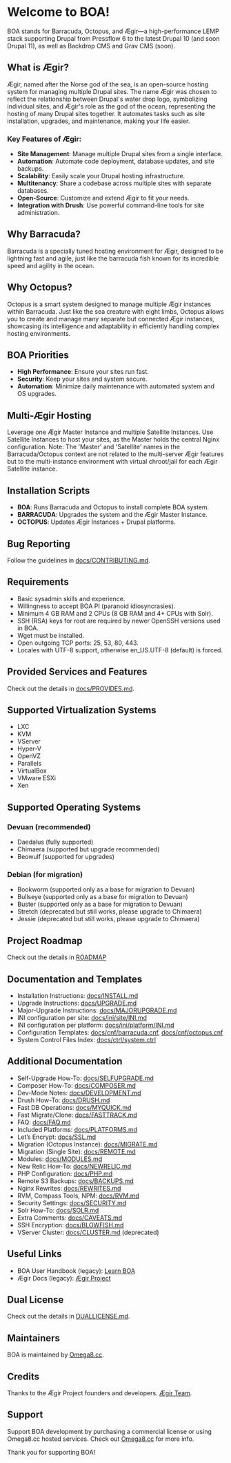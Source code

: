 # Welcome to BOA!

BOA stands for Barracuda, Octopus, and Ægir—a high-performance LEMP stack supporting Drupal from Pressflow 6 to the latest Drupal 10 (and soon Drupal 11), as well as Backdrop CMS and Grav CMS (soon).

## What is Ægir?

Ægir, named after the Norse god of the sea, is an open-source hosting system for managing multiple Drupal sites. The name Ægir was chosen to reflect the relationship between Drupal's water drop logo, symbolizing individual sites, and Ægir's role as the god of the ocean, representing the hosting of many Drupal sites together. It automates tasks such as site installation, upgrades, and maintenance, making your life easier.

### Key Features of Ægir:

- **Site Management**: Manage multiple Drupal sites from a single interface.
- **Automation**: Automate code deployment, database updates, and site backups.
- **Scalability**: Easily scale your Drupal hosting infrastructure.
- **Multitenancy**: Share a codebase across multiple sites with separate databases.
- **Open-Source**: Customize and extend Ægir to fit your needs.
- **Integration with Drush**: Use powerful command-line tools for site administration.

## Why Barracuda?

Barracuda is a specially tuned hosting environment for Ægir, designed to be lightning fast and agile, just like the barracuda fish known for its incredible speed and agility in the ocean.

## Why Octopus?

Octopus is a smart system designed to manage multiple Ægir instances within Barracuda. Just like the sea creature with eight limbs, Octopus allows you to create and manage many separate but connected Ægir instances, showcasing its intelligence and adaptability in efficiently handling complex hosting environments.

## BOA Priorities

- **High Performance**: Ensure your sites run fast.
- **Security**: Keep your sites and system secure.
- **Automation**: Minimize daily maintenance with automated system and OS upgrades.

## Multi-Ægir Hosting

Leverage one Ægir Master Instance and multiple Satellite Instances. Use Satellite Instances to host your sites, as the Master holds the central Nginx configuration. Note: The 'Master' and 'Satellite' names in the Barracuda/Octopus context are not related to the multi-server Ægir features but to the multi-instance environment with virtual chroot/jail for each Ægir Satellite instance.

## Installation Scripts

- **BOA**: Runs Barracuda and Octopus to install complete BOA system.
- **BARRACUDA**: Upgrades the system and the Ægir Master Instance.
- **OCTOPUS**: Updates Ægir Instances + Drupal platforms.

## Bug Reporting

Follow the guidelines in [docs/CONTRIBUTING.md](https://github.com/omega8cc/boa/tree/5.x-dev/docs/CONTRIBUTING.md).

## Requirements

- Basic sysadmin skills and experience.
- Willingness to accept BOA PI (paranoid idiosyncrasies).
- Minimum 4 GB RAM and 2 CPUs (8 GB RAM and 4+ CPUs with Solr).
- SSH (RSA) keys for root are required by newer OpenSSH versions used in BOA.
- Wget must be installed.
- Open outgoing TCP ports: 25, 53, 80, 443.
- Locales with UTF-8 support, otherwise en_US.UTF-8 (default) is forced.

## Provided Services and Features

Check out the details in [docs/PROVIDES.md](https://github.com/omega8cc/boa/tree/5.x-dev/docs/PROVIDES.md).

## Supported Virtualization Systems

- LXC
- KVM
- VServer
- Hyper-V
- OpenVZ
- Parallels
- VirtualBox
- VMware ESXi
- Xen

## Supported Operating Systems

### Devuan (recommended)

- Daedalus (fully supported)
- Chimaera (supported but upgrade recommended)
- Beowulf (supported for upgrades)

### Debian (for migration)

- Bookworm (supported only as a base for migration to Devuan)
- Bullseye (supported only as a base for migration to Devuan)
- Buster (supported only as a base for migration to Devuan)
- Stretch (deprecated but still works, please upgrade to Chimaera)
- Jessie (deprecated but still works, please upgrade to Chimaera)

## Project Roadmap

Check out the details in [ROADMAP](https://github.com/omega8cc/boa/tree/5.x-dev/ROADMAP.md)

## Documentation and Templates

- Installation Instructions: [docs/INSTALL.md](https://github.com/omega8cc/boa/tree/5.x-dev/docs/INSTALL.md)
- Upgrade Instructions: [docs/UPGRADE.md](https://github.com/omega8cc/boa/tree/5.x-dev/docs/UPGRADE.md)
- Major-Upgrade Instructions: [docs/MAJORUPGRADE.md](https://github.com/omega8cc/boa/tree/5.x-dev/docs/MAJORUPGRADE.md)
- INI configuration per site: [docs/ini/site/INI.md](https://github.com/omega8cc/boa/tree/5.x-dev/docs/ini/site/INI.md)
- INI configuration per platform: [docs/ini/platform/INI.md](https://github.com/omega8cc/boa/tree/5.x-dev/docs/ini/platform/INI.md)
- Configuration Templates: [docs/cnf/barracuda.cnf](https://github.com/omega8cc/boa/tree/5.x-dev/docs/cnf/barracuda.cnf), [docs/cnf/octopus.cnf](https://github.com/omega8cc/boa/tree/5.x-dev/docs/cnf/octopus.cnf)
- System Control Files Index: [docs/ctrl/system.ctrl](https://github.com/omega8cc/boa/tree/5.x-dev/docs/ctrl/system.ctrl)

## Additional Documentation

- Self-Upgrade How-To: [docs/SELFUPGRADE.md](https://github.com/omega8cc/boa/tree/5.x-dev/docs/SELFUPGRADE.md)
- Composer How-To: [docs/COMPOSER.md](https://github.com/omega8cc/boa/tree/5.x-dev/docs/COMPOSER.md)
- Dev-Mode Notes: [docs/DEVELOPMENT.md](https://github.com/omega8cc/boa/tree/5.x-dev/docs/DEVELOPMENT.md)
- Drush How-To: [docs/DRUSH.md](https://github.com/omega8cc/boa/tree/5.x-dev/docs/DRUSH.md)
- Fast DB Operations: [docs/MYQUICK.md](https://github.com/omega8cc/boa/tree/5.x-dev/docs/MYQUICK.md)
- Fast Migrate/Clone: [docs/FASTTRACK.md](https://github.com/omega8cc/boa/tree/5.x-dev/docs/FASTTRACK.md)
- FAQ: [docs/FAQ.md](https://github.com/omega8cc/boa/tree/5.x-dev/docs/FAQ.md)
- Included Platforms: [docs/PLATFORMS.md](https://github.com/omega8cc/boa/tree/5.x-dev/docs/PLATFORMS.md)
- Let’s Encrypt: [docs/SSL.md](https://github.com/omega8cc/boa/tree/5.x-dev/docs/SSL.md)
- Migration (Octopus Instance): [docs/MIGRATE.md](https://github.com/omega8cc/boa/tree/5.x-dev/docs/MIGRATE.md)
- Migration (Single Site): [docs/REMOTE.md](https://github.com/omega8cc/boa/tree/5.x-dev/docs/REMOTE.md)
- Modules: [docs/MODULES.md](https://github.com/omega8cc/boa/tree/5.x-dev/docs/MODULES.md)
- New Relic How-To: [docs/NEWRELIC.md](https://github.com/omega8cc/boa/tree/5.x-dev/docs/NEWRELIC.md)
- PHP Configuration: [docs/PHP.md](https://github.com/omega8cc/boa/tree/5.x-dev/docs/PHP.md)
- Remote S3 Backups: [docs/BACKUPS.md](https://github.com/omega8cc/boa/tree/5.x-dev/docs/BACKUPS.md)
- Nginx Rewrites: [docs/REWRITES.md](https://github.com/omega8cc/boa/tree/5.x-dev/docs/REWRITES.md)
- RVM, Compass Tools, NPM: [docs/RVM.md](https://github.com/omega8cc/boa/tree/5.x-dev/docs/RVM.md)
- Security Settings: [docs/SECURITY.md](https://github.com/omega8cc/boa/tree/5.x-dev/docs/SECURITY.md)
- Solr How-To: [docs/SOLR.md](https://github.com/omega8cc/boa/tree/5.x-dev/docs/SOLR.md)
- Extra Comments: [docs/CAVEATS.md](https://github.com/omega8cc/boa/tree/5.x-dev/docs/CAVEATS.md)
- SSH Encryption: [docs/BLOWFISH.md](https://github.com/omega8cc/boa/tree/5.x-dev/docs/BLOWFISH.md)
- VServer Cluster: [docs/CLUSTER.md](https://github.com/omega8cc/boa/tree/5.x-dev/docs/CLUSTER.md) (deprecated)

## Useful Links

- BOA User Handbook (legacy): [Learn BOA](https://learn.omega8.cc/library/good-to-know)
- Ægir Docs (legacy): [Ægir Project](https://docs.aegirproject.org)

## Dual License

Check out the details in [DUALLICENSE.md](https://github.com/omega8cc/boa/tree/5.x-dev/DUALLICENSE.md).

## Maintainers

BOA is maintained by [Omega8.cc](https://omega8.cc/about).

## Credits

Thanks to the Ægir Project founders and developers. [Ægir Team](https://docs.aegirproject.org/community/core-team/).

## Support

Support BOA development by purchasing a commercial license or using Omega8.cc hosted services. Check out [Omega8.cc](https://omega8.cc/compare) for more info.

Thank you for supporting BOA!
